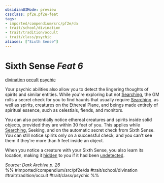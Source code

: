 ```yaml
---
obsidianUIMode: preview
cssclass: pf2e,pf2e-feat
tags:
- imported/compendium/src/pf2e/da
- trait/school/divination
- trait/tradition/occult
- trait/class/psychic
aliases: ["Sixth Sense"]
---
```

# Sixth Sense  *Feat 6*  
[divination](divination.md)  [occult](occult.md)  [psychic](rules/traits/psychic-da.md)  


Your psychic abilities also allow you to detect the lingering thoughts of spirits and similar entities. While you're exploring but not [Searching](search.md), the GM rolls a secret check for you to find haunts that usually require [Searching](search.md), as well as spirits, creatures on the Ethereal Plane, and beings made entirely of spiritual essence, such as celestials, fiends, and monitors.

You can also potentially notice ethereal creatures and spirits inside solid objects, provided they are within 30 feet of you. This applies while [Searching](search.md), Seeking, and on the automatic secret check from Sixth Sense. You can still notice spirits only on a successful check, and you can't see them if they're more than 5 feet inside an object.

When you notice a creature with your Sixth Sense, you also learn its location, making it [hidden](conditions.md#Hidden) to you if it had been [undetected](conditions.md#Undetected).

*Source: Dark Archive p. 26*  
%% #imported/compendium/src/pf2e/da #trait/school/divination #trait/tradition/occult #trait/class/psychic %%